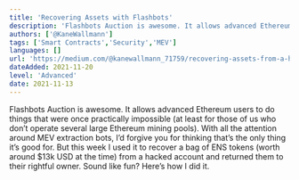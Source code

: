 ```yaml
---
title: 'Recovering Assets with Flashbots'
description: 'Flashbots Auction is awesome. It allows advanced Ethereum users to do things that were once practically impossible'
authors: ['@KaneWallmann']
tags: ['Smart Contracts','Security','MEV']
languages: []
url: 'https://medium.com/@kanewallmann_71759/recovering-assets-from-a-hacked-account-with-flashbots-bfe920435fb6'
dateAdded: 2021-11-20
level: 'Advanced'
date: 2021-11-13
---
```


Flashbots Auction is awesome. It allows advanced Ethereum users to do things that were once practically impossible (at least for those of us who don’t operate several large Ethereum mining pools). With all the attention around MEV extraction bots, I’d forgive you for thinking that’s the only thing it’s good for. But this week I used it to recover a bag of ENS tokens (worth around $13k USD at the time) from a hacked account and returned them to their rightful owner. Sound like fun? Here’s how I did it.